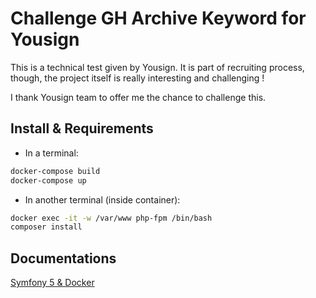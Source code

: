 # Challenge GH Archive Keyword for Yousign
This is a technical test given by Yousign. 
It is part of recruiting process, though, the project itself is really interesting and challenging ! 

I thank Yousign team to offer me the chance to challenge this. 

## Install & Requirements

* In a terminal:

```bash
docker-compose build
docker-compose up
```

* In another terminal (inside container):

```bash
docker exec -it -w /var/www php-fpm /bin/bash
composer install
```

## Documentations
[Symfony 5 & Docker](https://dev.to/martinpham/symfony-5-development-with-docker-4hj8)
